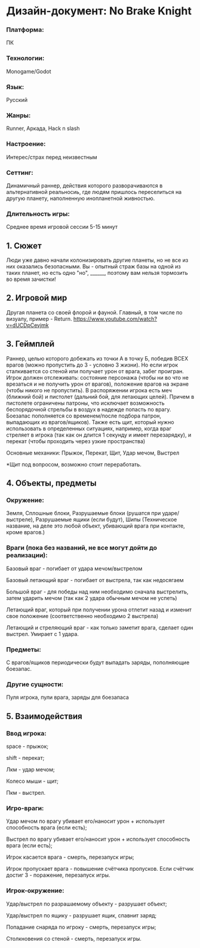 <h1>Дизайн-документ:
  No Brake Knight</h1>

<h3>Платформа:</h3> ПК

<h3>Технологии:</h3> Monogame/Godot

<h3>Язык:</h3> Русский

<h3>Жанры:</h3> Runner, Аркада, Hack n slash

<h3>Настроение:</h3> Интерес/страх перед неизвестным

<h3>Сеттинг:</h3> Динамичный раннер, действия которого разворачиваются в альтернативной реальносиь, где людям пришлось переселиться на другую планету, наполненную инопланетной живностью.

<h3>Длительность игры:</h3> Среднее время игровой сессии 5-15 минут

<h2>1. Сюжет</h2>

Люди уже давно начали колонизировать другие планеты, но не все из них оказались безопасными. Вы - опытный страж базы на одной из таких планет, но есть одно "но", ______, поэтому вам нельзя тормозить во время зачистки!

<h2>2. Игровой мир</h2>

Другая планета со своей флорой и фауной. Главный, в том числе по визуалу, пример - Return.
https://www.youtube.com/watch?v=dUCDpCevjmk

<h2>3. Геймплей</h2>

Раннер, целью которого добежать из точки А в точку Б, победив ВСЕХ врагов (можно пропустить до 3 - условно 3 жизни). Но если игрок сталкивается со стеной или получает урон от врага, забег проигран. Игрок должен отслеживать: состояние персонажа (чтобы ни во что не врезаться и не получить урон от врагов), положение врагов на экране (чтобы никого не пропустить). В распоряжении игрока есть меч (ближний бой) и пистолет (дальний бой, для летающих целей). Причем в пистолете ограничены патроны, что исключает возможность беспорядочной стрельбы в воздух в надежде попасть по врагу. Боезапас пополняется со временем/после подбора патрон, выпадающих из врагов/ящиков). Также есть щит, который нужно использовать в определенных ситуациях, например, когда враг стреляет в игрока (так как он длится 1 секунду и имеет перезарядку), и перекат (чтобы проходить через узкие пространства)

Основные механики: Прыжок, Перекат, Щит, Удар мечом, Выстрел

*Щит под вопросом, возможно стоит переработать.

<h2>4. Объекты, предметы</h2>

<h3>Окружение:</h3> Земля, Сплошные блоки, Разрушаемые блоки (рушатся при ударе/выстреле), Разрушаемые ящики (если будут), Шипы (Техническое название, на деле это любой объект, убивающий врага при контакте, кроме врагов.)

<h3>Враги (пока без названий, не все могут дойти до реализации):</h3>

Базовый враг - погибает от удара мечом/выстрелом

Базовый летающий враг - погибает от выстрела, так как недосягаем

Большой враг - для победы над ним необходимо сначала выстрелить, затем ударить мечом (так как 2 удара обычным мечом не успеть)

Летающий враг, который при получении урона отлетит назад и изменит свое положение (соответственно необходимо 2 выстрела)

Летающий и стреляющий враг - как только заметит врага, сделает один выстрел. Умирает с 1 удара.

<h3>Предметы: </h3>С врагов/ящиков периодически будут выпадать заряды, пополняющие боезапас.

<h3>Другие сущности: </h3>
Пуля игрока, пули врага, заряды для боезапаса

<h2>5. Взаимодействия</h2>

<h3>Ввод игрока:</h3> 

space - прыжок;

shift - перекат;

Лкм - удар мечом;

Колесо мыши - щит;

Пкм - выстрел.

<h3>Игро-враги:</h3>

Удар мечом по врагу убивает его/наносит урон + использует способность врага (если есть);

Выстрел по врагу убивает его/наносит урон + использует способность врага (если есть);

Игрок касается врага - смерть, перезапуск игры;

Игрок пропускает врага - повышение счётчика пропусков. Если счётчик достиг 3 - поражение, перезапуск игры.

<h3>Игрок-окружение:</h3>

Удар/выстрел по разрашаемому объекту - разрушает объект;

Удар/выстрел по ящику - разрушает ящик, спавнит заряд;

Попадание снаряда по игроку - смерть, перезапуск игры;

Столкновения со стеной - смерть, перезапуск игры.
